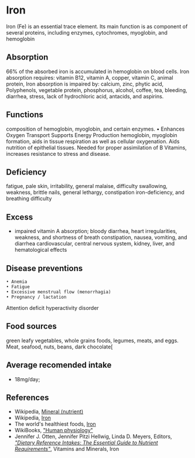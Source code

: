 # Iron
Iron (Fe) is an essential trace element. Its main function is as component of several proteins, including enzymes, cytochromes, myoglobin, and hemoglobin

## Absorption
66% of the absorbed iron is accumulated in hemoglobin on blood cells.
Iron absorption requires: vitamin B12, vitamin A, copper, vitamin C, animal protein, 
Iron absorption is impaired by: calcium, zinc, phytic acid, Polyphenols, vegetable protein, phosphorus, alcohol, coffee, tea, bleeding, diarrhea, stress, lack of hydrochloric acid, antacids, and aspirins.

## Functions
composition of hemoglobin, myoglobin, and certain enzymes.
	• Enhances Oxygen Transport
Supports Energy Production
hemoglobin, myoglobin formation, aids in tissue respiration as well as cellular oxygenation. Aids nutrition of epithelial tissues. Needed for proper assimilation of B Vitamins, increases resistance to stress and disease.

## Deficiency
fatigue, pale skin, irritability, general malaise, difficulty swallowing, weakness, brittle nails, general lethargy, constipation iron-deficiency, and breathing difficulty

## Excess
- impaired vitamin A absorption;
bloody diarrhea, heart irregularities, weakness, and shortness of breath
constipation, nausea, vomiting, and diarrhea
cardiovascular, central nervous system, kidney, liver, and hematological effects

## Disease preventions
	• Anemia
	• Fatigue
	• Excessive menstrual flow (menorrhagia)
	• Pregnancy / lactation
Attention deficit hyperactivity disorder

## Food sources
green leafy vegetables, whole grains foods, legumes, meats, and eggs.
Meat, seafood, nuts, beans, dark chocolate[

## Average recomended intake
- 18mg/day;

## References
- Wikipedia, [Mineral (nutrient)](https://en.wikipedia.org/wiki/Mineral_(nutrient))
- Wikipedia, [Iron](https://en.wikipedia.org/wiki/Iron)
- The world's healthiest foods, [Iron](http://www.whfoods.com/genpage.php?tname=nutrient&dbid=70)
- WikiBooks, ["Human physiology"](https://en.wikibooks.org/wiki/Human_Physiology/Nutrition#Minerals)
- Jennifer J. Otten, Jennifer Pitzi Hellwig, Linda D. Meyers, Editors, [_"Dietary Reference Intakes: The Essential Guide to Nutrient Requirements"_](https://www.amazon.com/Dietary-Reference-Intakes-Essential-Requirements/dp/0309157420), Vitamins and Minerals, Iron